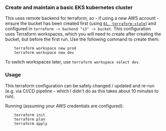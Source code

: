 ### Create and maintain a basic EKS kubernetes cluster

This uses remote backend for terraform, so - if using a new AWS account - ensure the bucket has been created first (using [`01. terraform-state`](../01.%20terraform-state/)) and configured in `terraform -> backend "s3" -> bucket`. This configuration uses Terraform workspaces, which you will need to create after creating the bucket, but before the first run. Use the following command to create them:
```
    terraform workspace new prod
    terraform workspace new dev    
```
To switch workspaces later, use `terraform workspace select dev`.

### Usage

This terraform configuration can be safely changed / updated and re-run (e.g. via CI/CD pipeline - which I didn't do as this takes about 10 minutes to run).

Running (assuming your AWS credentials are configured):
```
    terraform init
    terraform plan
    terraform apply
```
